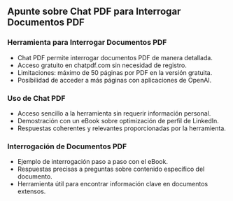 ## Apunte sobre Chat PDF para Interrogar Documentos PDF

### Herramienta para Interrogar Documentos PDF

- Chat PDF permite interrogar documentos PDF de manera detallada.
- Acceso gratuito en chatpdf.com sin necesidad de registro.
- Limitaciones: máximo de 50 páginas por PDF en la versión gratuita.
- Posibilidad de acceder a más páginas con aplicaciones de OpenAI.

### Uso de Chat PDF

- Acceso sencillo a la herramienta sin requerir información personal.
- Demostración con un eBook sobre optimización de perfil de LinkedIn.
- Respuestas coherentes y relevantes proporcionadas por la herramienta.

### Interrogación de Documentos PDF

- Ejemplo de interrogación paso a paso con el eBook.
- Respuestas precisas a preguntas sobre contenido específico del documento.
- Herramienta útil para encontrar información clave en documentos extensos.